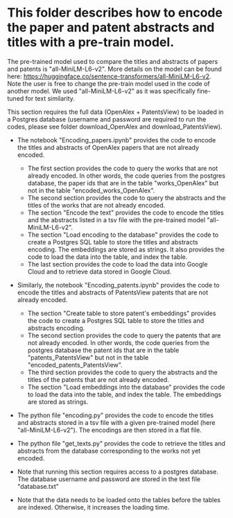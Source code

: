 # This folder describes how to encode the paper and patent abstracts and titles with a pre-train model.

The pre-trained model used to compare the titles and abstracts of papers and patents is "all-MiniLM-L6-v2". More details on the model can be found here: https://huggingface.co/sentence-transformers/all-MiniLM-L6-v2. 
Note the user is free to change the pre-train model used in the code of another model. We used "all-MiniLM-L6-v2" as it was specifically fine-tuned for text similarity.  

This section requires the full data (OpenAlex + PatentsView) to be loaded in a Postgres database (username and password are required to run the codes, please see folder download_OpenAlex and download_PatentsView). 

* The notebook "Encoding_papers.ipynb" provides the code to encode the titles and abstracts of OpenAlex papers that are not already encoded.
    * The first section provides the code to query the works that are not already encoded. In other words, the code queries from the postgres database, the paper ids that are in the table "works_OpenAlex" but not in the table "encoded_works_OpenAlex".
    * The second section provides the code to query the abstracts and the titles of the works that are not already encoded.
    * The section "Encode the text" provides the code to encode the titles and the abstracts listed in a tsv file with the pre-trained model "all-MiniLM-L6-v2".
    * The section "Load encoding to the database" provides the code to create a Postgres SQL table to store the titles and abstracts encoding. The embeddings are stored as strings. It also provides the code to load the data into the table, and index the table.
    * The last section provides the code to load the data into Google Cloud and to retrieve data stored in Google Cloud.

* Similarly, the notebook "Encoding_patents.ipynb" provides the code to encode the titles and abstracts of PatentsView patents that are not already encoded.
    * The section "Create table to store patent's embeddings" provides the code to create a Postgres SQL table to store the titles and abstracts encoding.
    * The second section provides the code to query the patents that are not already encoded. In other words, the code queries from the postgres database the patent ids that are in the table "patents_PatentsView" but not in the table "encoded_patents_PatentsView".
    * The third section provides the code to query the abstracts and the titles of the patents that are not already encoded.
    * The section "Load embeddings into the database" provides the code to load the data into the table, and index the table. The embeddings are stored as strings.

* The python file "encoding.py" provides the code to encode the titles and abstracts stored in a tsv file with a given pre-trained model (here "all-MiniLM-L6-v2"). The encodings are then stored in a flat file.

* The python file "get_texts.py" provides the code to retrieve the titles and abstracts from the database corresponding to the works not yet encoded. 
      
* Note that running this section requires access to a postgres database. The database username and password are stored in the text file "database.txt"
* Note that the data needs to be loaded onto the tables before the tables are indexed. Otherwise, it increases the loading time.
